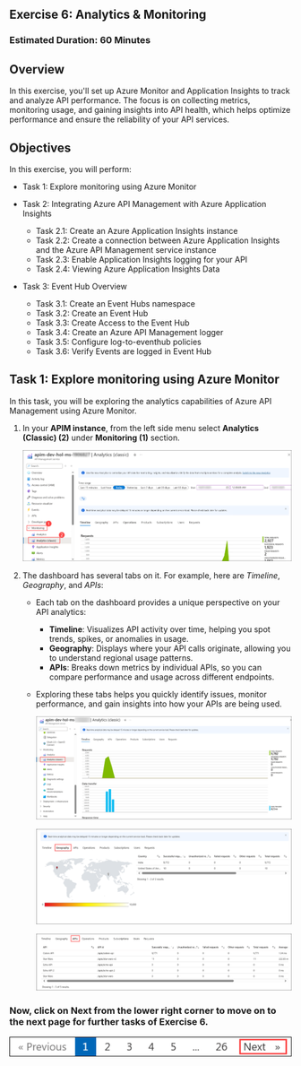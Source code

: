 ## Exercise 6: Analytics & Monitoring

### Estimated Duration: 60 Minutes

## Overview

In this exercise, you'll set up Azure Monitor and Application Insights to track and analyze API performance. The focus is on collecting metrics, monitoring usage, and gaining insights into API health, which helps optimize performance and ensure the reliability of your API services.

## Objectives

In this exercise, you will perform:

- Task 1: Explore monitoring using Azure Monitor
- Task 2: Integrating Azure API Management with Azure Application Insights

  - Task 2.1: Create an Azure Application Insights instance
  - Task 2.2: Create a connection between Azure Application Insights and the Azure API Management service instance
  - Task 2.3: Enable Application Insights logging for your API
  - Task 2.4: Viewing Azure Application Insights Data

- Task 3: Event Hub Overview

  - Task 3.1: Create an Event Hubs namespace
  - Task 3.2: Create an Event Hub
  - Task 3.3: Create Access to the Event Hub
  - Task 3.4: Create an Azure API Management logger
  - Task 3.5: Configure log-to-eventhub policies
  - Task 3.6: Verify Events are logged in Event Hub

## Task 1: Explore monitoring using Azure Monitor

In this task, you will be exploring the analytics capabilities of Azure API Management using Azure Monitor.

1. In your **APIM instance**, from the left side menu select **Analytics (Classic) (2)** under **Monitoring (1)** section. 

      ![](media/p18t1p1.png)

1. The dashboard has several tabs on it. For example, here are _Timeline_, _Geography_, and _APIs_:

    - Each tab on the dashboard provides a unique perspective on your API analytics:
  
      - **Timeline**: Visualizes API activity over time, helping you spot trends, spikes, or anomalies in usage.
      - **Geography**: Displays where your API calls originate, allowing you to understand regional usage patterns.
      - **APIs**: Breaks down metrics by individual APIs, so you can compare performance and usage across different endpoints.

    - Exploring these tabs helps you quickly identify issues, monitor performance, and gain insights into how your APIs are being used.
  
        ![APIM Azure Monitor Analytics](media/analyticscl01a.png)
  
        ![APIM Azure Monitor Analytics](media/analyticscl02a.png)
  
        ![APIM Azure Monitor Analytics](media/analyticscl03a.png)

### Now, click on Next from the lower right corner to move on to the next page for further tasks of Exercise 6.

  ![](../gs/media/nextpagetab.png)

